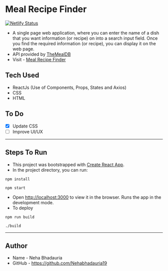 # Meal Recipe Finder
[![Netlify Status](https://api.netlify.com/api/v1/badges/fd83e243-208c-444c-ab8e-ec0930e0a5b1/deploy-status)](https://app.netlify.com/sites/eloquent-hodgkin-9f52a3/deploys)

- A single page web application, where you can enter the name of a dish that you want information (or recipe) on into a search input field. Once you find the required information (or recipe), you can display it on the web page.
- API provided by [TheMealDB](https://www.themealdb.com/)
- Visit - [Meal Recipe Finder](https://eloquent-hodgkin-9f52a3.netlify.app)

## Tech Used

- ReactJs (Use of Components, Props, States and Axios)
- CSS
- HTML

## To Do

- [x] Update CSS
- [ ] Improve UI/UX

---

## Steps To Run

- This project was bootstrapped with [Create React App](https://github.com/facebook/create-react-app).
- In the project directory, you can run:

```
npm install
```

```
npm start
```
- Open [http://localhost:3000](http://localhost:3000) to view it in the browser. Runs the app in the development mode.
- To deploy

```
npm run build
```
```
./build
```

---

## Author

- Name - Neha Bhadauria
- GitHub - https://github.com/Nehabhadauria19
